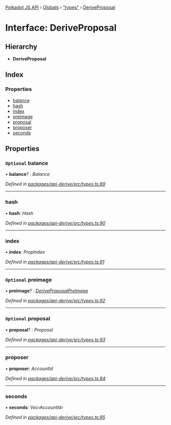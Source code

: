 [Polkadot JS API](../README.md) › [Globals](../globals.md) › ["types"](../modules/_types_.md) › [DeriveProposal](_types_.deriveproposal.md)

# Interface: DeriveProposal

## Hierarchy

* **DeriveProposal**

## Index

### Properties

* [balance](_types_.deriveproposal.md#optional-balance)
* [hash](_types_.deriveproposal.md#hash)
* [index](_types_.deriveproposal.md#index)
* [preimage](_types_.deriveproposal.md#optional-preimage)
* [proposal](_types_.deriveproposal.md#optional-proposal)
* [proposer](_types_.deriveproposal.md#proposer)
* [seconds](_types_.deriveproposal.md#seconds)

## Properties

### `Optional` balance

• **balance**? : *Balance*

*Defined in [packages/api-derive/src/types.ts:89](https://github.com/polkadot-js/api/blob/b1dff2295/packages/api-derive/src/types.ts#L89)*

___

###  hash

• **hash**: *Hash*

*Defined in [packages/api-derive/src/types.ts:90](https://github.com/polkadot-js/api/blob/b1dff2295/packages/api-derive/src/types.ts#L90)*

___

###  index

• **index**: *PropIndex*

*Defined in [packages/api-derive/src/types.ts:91](https://github.com/polkadot-js/api/blob/b1dff2295/packages/api-derive/src/types.ts#L91)*

___

### `Optional` preimage

• **preimage**? : *[DeriveProposalPreImage](_types_.deriveproposalpreimage.md)*

*Defined in [packages/api-derive/src/types.ts:92](https://github.com/polkadot-js/api/blob/b1dff2295/packages/api-derive/src/types.ts#L92)*

___

### `Optional` proposal

• **proposal**? : *Proposal*

*Defined in [packages/api-derive/src/types.ts:93](https://github.com/polkadot-js/api/blob/b1dff2295/packages/api-derive/src/types.ts#L93)*

___

###  proposer

• **proposer**: *AccountId*

*Defined in [packages/api-derive/src/types.ts:94](https://github.com/polkadot-js/api/blob/b1dff2295/packages/api-derive/src/types.ts#L94)*

___

###  seconds

• **seconds**: *Vec‹AccountId›*

*Defined in [packages/api-derive/src/types.ts:95](https://github.com/polkadot-js/api/blob/b1dff2295/packages/api-derive/src/types.ts#L95)*
